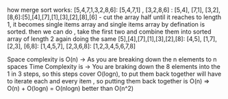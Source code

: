 how merge sort works:
[5,4,7,1,3,2,8,6]: [5,4,7,1] , [3,2,8,6] : [5,4], [7,1], [3,2], [8,6]:[5],[4],[7],[1],[3],[2],[8],[6] - cut the array half until it reaches to length 1, it becomes single items array and single items array by defination is sorted.
then we can do , take the first two and combine them into sorted array of length 2 again doing the same
[5],[4],[7],[1],[3],[2],[8]: [4,5], [1,7], [2,3], [6,8]: [1,4,5,7], [2,3,6,8]: [1,2,3,4,5,6,7,8]

Space complexity is O(n) -> As you are breaking down the n elements to n spaces
Time Complexity is -> You are braking down the 8 elements into the 1 in 3 steps, so this steps cover O(logn), to put them back together will have to iterate each and every item , so putting them back together is O(n) => O(n) + O(logn) = O(nlogn) better than O(n^2)